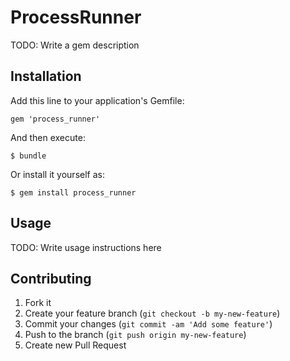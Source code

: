 # ProcessRunner

TODO: Write a gem description

## Installation

Add this line to your application's Gemfile:

    gem 'process_runner'

And then execute:

    $ bundle

Or install it yourself as:

    $ gem install process_runner

## Usage

TODO: Write usage instructions here

## Contributing

1. Fork it
2. Create your feature branch (`git checkout -b my-new-feature`)
3. Commit your changes (`git commit -am 'Add some feature'`)
4. Push to the branch (`git push origin my-new-feature`)
5. Create new Pull Request
